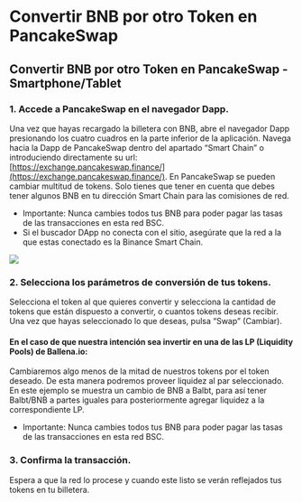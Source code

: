 # Convertir BNB por otro Token en PancakeSwap

## Convertir BNB por otro Token en PancakeSwap - Smartphone/Tablet



### 1. Accede a PancakeSwap en el navegador Dapp.

Una vez que hayas recargado la billetera con BNB, abre el navegador Dapp presionando los cuatro cuadros en la parte inferior de la aplicación. Navega hacia la Dapp de PancakeSwap dentro del apartado “Smart Chain” o introduciendo directamente su url: [https://exchange.pancakeswap.finance/](https://exchange.pancakeswap.finance/). En PancakeSwap se pueden cambiar multitud de tokens. Solo tienes que tener en cuenta que debes tener algunos BNB en tu dirección Smart Chain para las comisiones de red.

* Importante: Nunca cambies todos tus BNB para poder pagar las tasas de las transacciones en esta red BSC.
* Si el buscador DApp no conecta con el sitio, asegúrate que la red a la que estas conectado es la Binance Smart Chain. 



![](https://user-images.githubusercontent.com/79335891/108884463-efccf480-7606-11eb-8fb3-c00f84dd49c7.png)

### 

### 2. Selecciona los parámetros de conversión de tus tokens.

Selecciona el token al que quieres convertir y selecciona la cantidad de tokens que están dispuesto a convertir, o cuantos tokens deseas recibir. Una vez que hayas seleccionado lo que deseas, pulsa “Swap” \(Cambiar\). 

#### En el caso de que nuestra intención sea invertir en una de las LP \(Liquidity Pools\) de Ballena.io:

Cambiaremos algo menos de la mitad de nuestros tokens por el token deseado. De esta manera podremos proveer liquidez al par seleccionado. En este ejemplo se muestra un cambio de BNB a Balbt, para así tener Balbt/BNB a partes iguales para posteriormente agregar liquidez a la correspondiente LP.

* Importante: Nunca cambies todos tus BNB para poder pagar las tasas de las transacciones en esta red BSC.



### 3. Confirma la transacción.

Espera a que la red lo procese y cuando este listo se verán reflejados tus tokens en tu billetera.





